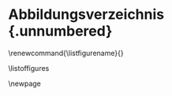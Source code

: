 # Abbildungsverzeichnis {.unnumbered}
<!--
Für mich war das der einzige Nachteil beim Schreiben in Markdown: Es ist nicht möglich, Figuren und Tabellen eine kurze Überschrift hinzuzufügen. Dies bedeutet, dass die Befehle \listoftables und \listoffigures Listen unter Verwendung der vollständigen Titel generieren, was wahrscheinlich nicht das ist, was du willst. Für den Moment ist die Lösung, die Listen manuell zu erstellen, wenn alles andere fertig ist.

Abbildung 4.1  Das ist eine Beispielabbildung . . .              \hfill{pp}  
Abbildung x.x  Kurztitel der Abbildung . . .              \hfill{pp}  
-->

<!--
TexHack: Überschrift und richtige Seitenzahl werden durch die obige Überschrift gesetzt. Deswegen muss die automatische Überschrift entfernt werden.
-->

\renewcommand{\listfigurename}{}
    
\listoffigures

\newpage
